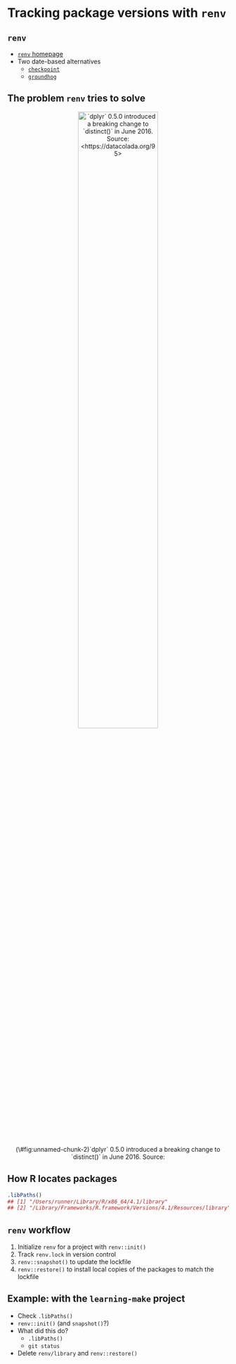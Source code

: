 # Tracking package versions with `renv` #




## `renv`

- [`renv` homepage](https://rstudio.github.io/renv/articles/renv.html)
- Two date-based alternatives
    - [`checkpoint`](https://github.com/RevolutionAnalytics/checkpoint)
    - [`groundhog`](https://groundhogr.com/)
    
## The problem `renv` tries to solve

<div class="figure" style="text-align: center">
<img src="http://datacolada.org/storage_strong/dplyr.png" alt="`dplyr` 0.5.0 introduced a breaking change to `distinct()` in June 2016. Source: &lt;https://datacolada.org/95&gt;" width="60%" />
<p class="caption">(\#fig:unnamed-chunk-2)`dplyr` 0.5.0 introduced a breaking change to `distinct()` in June 2016. Source: <https://datacolada.org/95></p>
</div>
    
## How R locates packages


```r
.libPaths()
## [1] "/Users/runner/Library/R/x86_64/4.1/library"                    
## [2] "/Library/Frameworks/R.framework/Versions/4.1/Resources/library"
```

## `renv` workflow

1. Initialize `renv` for a project with `renv::init()`
2. Track `renv.lock` in version control
3. `renv::snapshot()` to update the lockfile
4. `renv::restore()` to install local copies of the packages to match the lockfile

## Example: with the `learning-make` project

- Check `.libPaths()`
- `renv::init()` (and `snapshot()`?)
- What did this do? 
    - `.libPaths()`
    - `git status`
- Delete `renv/library` and `renv::restore()`

